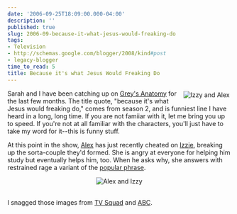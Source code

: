 ```yaml
---
date: '2006-09-25T18:09:00.000-04:00'
description: ''
published: true
slug: 2006-09-because-it-what-jesus-would-freaking-do
tags:
- Television
- http://schemas.google.com/blogger/2008/kind#post
- legacy-blogger
time_to_read: 5
title: Because it's what Jesus Would Freaking Do
---
```


<img align="right" alt="Izzy and Alex" id="image515" src="http://www.wassupy.com/wp-content/uploads/2006/09/izzyalex.jpg" style="padding: 3px;" />Sarah and I have been catching up on <a href="http://abc.go.com/primetime/greysanatomy/">Grey's Anatomy</a> for the last few months. The title quote, "because it's what Jesus would freaking do," comes from season 2, and is funniest line I have heard in a long, long time. If you are not famiiar with it, let me bring you up to speed. If you're not at all familiar with the characters, you'll just have to take my word for it--this is funny stuff.

At this point in the show, <a href="http://www.imdb.com/name/nm0150362/">Alex</a> has just recently cheated on <a href="http://www.imdb.com/name/nm0001337/">Izzie</a>, breaking up the sorta-couple they'd formed. She is angry at everyone for helping him study but eventually helps him, too. When he asks why, she answers with restrained rage a variant of the <a href="http://en.wikipedia.org/wiki/WWJD">popular phrase</a>.<br /><p align="center"><img alt="Alex and Izzy" id="image516" src="http://www.wassupy.com/wp-content/uploads/2006/09/izzyalexabc.jpg" /></p><br />I snagged those images from <a href="http://www.tvsquad.com/bloggers/sarah-gilbert/">TV Squad</a> and <a href="http://abc.go.com/primetime/greysanatomy/">ABC</a>.